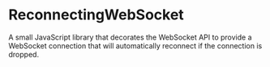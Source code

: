 ReconnectingWebSocket
=====================

A small JavaScript library that decorates the WebSocket API to provide a WebSocket connection that will automatically reconnect if the connection is dropped.